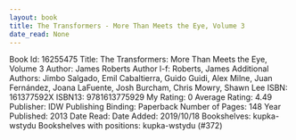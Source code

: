 ```yaml
---
layout: book
title: The Transformers - More Than Meets the Eye, Volume 3
date_read: None
---
```


Book Id: 16255475
Title: The Transformers: More Than Meets the Eye, Volume 3
Author: James Roberts
Author l-f: Roberts, James
Additional Authors: Jimbo Salgado, Emil Cabaltierra, Guido Guidi, Alex Milne, Juan   Fernández, Joana LaFuente, Josh Burcham, Chris Mowry, Shawn Lee
ISBN: 161377592X
ISBN13: 9781613775929
My Rating: 0
Average Rating: 4.49
Publisher: IDW Publishing
Binding: Paperback
Number of Pages: 148
Year Published: 2013
Date Read: 
Date Added: 2019/10/18
Bookshelves: kupka-wstydu
Bookshelves with positions: kupka-wstydu (#372)

